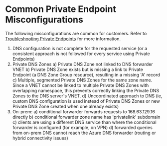 # Common Private Endpoint Misconfigurations

The following misconfigurations are common for customers. Refer to [Troubleshooting Private Endpoints](./troubleshooting.md) for more information. 

1) DNS configuration is not complete for the requested service (or a consistent approach is not followed for every service using Private Endpoints)
2) Private DNS Zones
    a) Private DNS Zone not linked to DNS forwarder VNET
    b) Private DNS Zone exists but is missing a  link to Private Endpoint (a DNS Zone Group resource), resulting in a missing 'A' record
    c) Multiple, segmented Private DNS Zones for the same zone name. Since a VNET cannot be linked to multiple Private DNS Zones with overlapping namespace, this prevents correctly linking the Private DNS Zones to the DNS server's VNET.
    d) Uncoordinated approach to DNS (ie, custom DNS configuration is used instead of Private DNS Zones or new Private DNS Zone created when one already exists)
3) On-prem:
    a) conditional forwarder forwards requests to 168.63.129.16 directly
    b) conditional forwarder zone name has 'privatelink' subdomain
    c) clients are using a different DNS service than where the conditional forwarder is configured (for example, on VPN)
    d) forwarded queries from on-prem DNS cannot reach the Azure DNS forwarder (routing or hybrid connectivity issues)